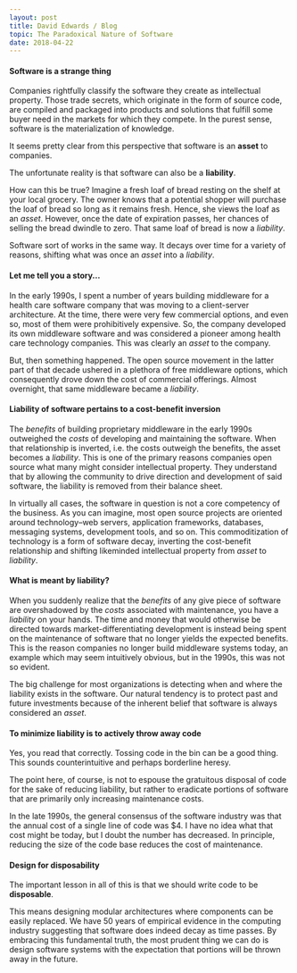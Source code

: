 ```yaml
---
layout: post
title: David Edwards / Blog
topic: The Paradoxical Nature of Software
date: 2018-04-22
---
```

#### Software is a strange thing

Companies rightfully classify the software they create as intellectual property. Those trade secrets, which originate in the form of source code, are compiled and packaged into products and solutions that fulfill some buyer need in the markets for which they compete. In the purest sense, software is the materialization of knowledge.

It seems pretty clear from this perspective that software is an **asset** to companies.

The unfortunate reality is that software can also be a **liability**.

How can this be true? Imagine a fresh loaf of bread resting on the shelf at your local grocery. The owner knows that a potential shopper will purchase the loaf of bread so long as it remains fresh. Hence, she views the loaf as an _asset_. However, once the date of expiration passes, her chances of selling the bread dwindle to zero. That same loaf of bread is now a _liability_.

Software sort of works in the same way. It decays over time for a variety of reasons, shifting what was once an _asset_ into a _liability_.

#### Let me tell you a story...

In the early 1990s, I spent a number of years building middleware for a health care software company that was moving to a client-server architecture. At the time, there were very few commercial options, and even so, most of them were prohibitively expensive. So, the company developed its own middleware software and was considered a pioneer among health care technology companies. This was clearly an _asset_ to the company.

But, then something happened. The open source movement in the latter part of that decade ushered in a plethora of free middleware options, which consequently drove down the cost of commercial offerings. Almost overnight, that same middleware became a _liability_.

#### Liability of software pertains to a cost-benefit inversion

The _benefits_ of building proprietary middleware in the early 1990s outweighed the _costs_ of developing and maintaining the software. When that relationship is inverted, i.e. the costs outweigh the benefits, the asset becomes a _liability_. This is one of the primary reasons companies open source what many might consider intellectual property. They understand that by allowing the community to drive direction and development of said software, the liability is removed from their balance sheet.

In virtually all cases, the software in question is not a core competency of the business. As you can imagine, most open source projects are oriented around technology–web servers, application frameworks, databases, messaging systems, development tools, and so on. This commoditization of technology is a form of software decay, inverting the cost-benefit relationship and shifting likeminded intellectual property from _asset_ to _liability_.

#### What is meant by liability?

When you suddenly realize that the _benefits_ of any give piece of software are overshadowed by the _costs_ associated with maintenance, you have a _liability_ on your hands. The time and money that would otherwise be directed towards market-differentiating development is instead being spent on the maintenance of software that no longer yields the expected benefits. This is the reason companies no longer build middleware systems today, an example which may seem intuitively obvious, but in the 1990s, this was not so evident.

The big challenge for most organizations is detecting when and where the liability exists in the software. Our natural tendency is to protect past and future investments because of the inherent belief that software is always considered an _asset_.

#### To minimize liability is to actively throw away code

Yes, you read that correctly. Tossing code in the bin can be a good thing. This sounds counterintuitive and perhaps borderline heresy.

The point here, of course, is not to espouse the gratuitous disposal of code for the sake of reducing liability, but rather to eradicate portions of software that are primarily only increasing maintenance costs.

In the late 1990s, the general consensus of the software industry was that the annual cost of a single line of code was $4. I have no idea what that cost might be today, but I doubt the number has decreased. In principle, reducing the size of the code base reduces the cost of maintenance.

#### Design for disposability

The important lesson in all of this is that we should write code to be **disposable**.

This means designing modular architectures where components can be easily replaced. We have 50 years of empirical evidence in the computing industry suggesting that software does indeed decay as time passes. By embracing this fundamental truth, the most prudent thing we can do is design software systems with the expectation that portions will be thrown away in the future.
